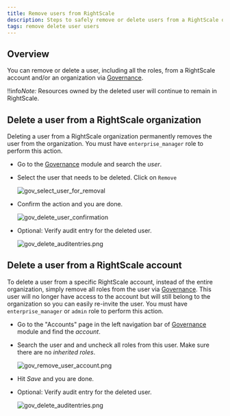 ```yaml
---
title: Remove users from RightScale
description: Steps to safely remove or delete users from a RightScale organization or account
tags: remove delete user users
---
```

## Overview

You can remove or delete a user, including all the roles, from a RightScale account and/or an organization via [Governance](https://governance.rightscale.com).

!!info*Note:* Resources owned by the deleted user will continue to remain in RightScale. 

## Delete a user from a RightScale organization 

Deleting a user from a RightScale organization permanently removes the user from the organization. You must have `enterprise_manager` role to perform this action.

* Go to the [Governance](https://governance.rightscale.com) module and search the *user*.

* Select the user that needs to be deleted. Click on `Remove`

	![gov_select_user_for_removal](/img/gov_select_user_for_removal.png)

* Confirm the action and you are done.

	![gov_delete_user_confirmation](/img/gov_delete_user_confirmation.png)

* Optional: Verify audit entry for the deleted user.

    ![gov_delete_auditentries.png](/img/gov_delete_auditentries.png)

## Delete a user from a RightScale account 

To delete a user from a specific RightScale account, instead of the entire organization, simply remove all roles from the user via [Governance](https://governance.rightscale.com). This user will no longer have access to the account but will still belong to the organization so you can easily re-invite the user. You must have `enterprise_manager` or `admin` role to perform this action.

* Go to the "Accounts" page in the left navigation bar of [Governance](https://governance.rightscale.com) module and find the *account*.

* Search the user and and uncheck all roles from this user. Make sure there are no *inherited roles*.

    ![gov_remove_user_account.png](/img/gov_remove_user_account.png)

* Hit *Save* and you are done.

* Optional: Verify audit entry for the deleted user.

    ![gov_delete_auditentries.png](/img/gov_delete_auditentries.png)